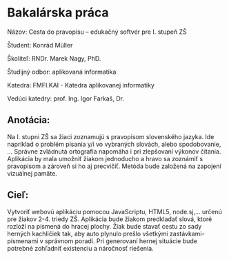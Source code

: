 # Bakalárska práca
Názov: Cesta do pravopisu – edukačný softvér pre I. stupeň ZŠ

Študent: Konrád Müller

Školiteľ: RNDr. Marek Nagy, PhD.

Študijný odbor: aplikovaná informatika

Katedra: FMFI.KAI - Katedra aplikovanej informatiky

Vedúci katedry: prof. Ing. Igor Farkaš, Dr.

## Anotácia:
Na I. stupni ZŠ sa žiaci zoznamujú s pravopisom slovenského jazyka. Ide napríklad o problém písania y/i vo vybraných slovách, alebo spodobovanie, ... Správne zvládnutá ortografia napomáha i pri zlepšovaní výkonov čítania. Aplikácia by mala umožniť žiakom jednoducho a hravo sa zoznámiť s pravopisom a zároveň si ho aj precvičiť. Metóda bude založená na zapojení vizuálnej pamäte.

## Cieľ:
Vytvoriť webovú aplikáciu pomocou JavaScriptu, HTML5, node.sj,... určenú pre žiakov 2-4. triedy ZŠ.
Aplikácia bude žiakom predkladať slová, ktoré rozloží na písmená do hracej plochy. Žiak bude stavať cestu zo sady herných kachličiek tak, aby auto plynulo prešlo všetkými zastávkami-písmenami v správnom poradí.
Pri generovaní hernej situácie bude potrebné zohľadniť existenciu a náročnosť riešenia.
